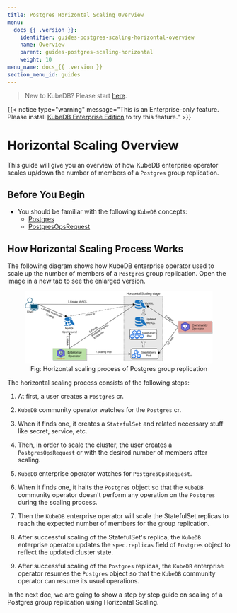 ```yaml
---
title: Postgres Horizontal Scaling Overview
menu:
  docs_{{ .version }}:
    identifier: guides-postgres-scaling-horizontal-overview
    name: Overview
    parent: guides-postgres-scaling-horizontal
    weight: 10
menu_name: docs_{{ .version }}
section_menu_id: guides
---
```


> New to KubeDB? Please start [here](/docs/README.md).

{{< notice type="warning" message="This is an Enterprise-only feature. Please install [KubeDB Enterprise Edition](/docs/setup/install/enterprise.md) to try this feature." >}}

# Horizontal Scaling Overview

This guide will give you an overview of how KubeDB enterprise operator scales up/down the number of members of a `Postgres` group replication.

## Before You Begin

- You should be familiar with the following `KubeDB` concepts:
  - [Postgres](/docs/guides/postgres/concepts/postgres.md)
  - [PostgresOpsRequest](/docs/guides/postgres/concepts/opsrequest.md)

## How Horizontal Scaling Process Works

The following diagram shows how KubeDB enterprise operator used to scale up the number of members of a `Postgres` group replication. Open the image in a new tab to see the enlarged version.

<figure align="center">
  <img alt="Stash Backup Flow" src="/docs/guides/postgres/scaling/horizontal-scaling/overview/images/my-horizontal_scaling.png">
<figcaption align="center">Fig: Horizontal scaling process of Postgres group replication</figcaption>
</figure>

The horizontal scaling process consists of the following steps:

1. At first, a user creates a `Postgres` cr.

2. `KubeDB` community operator watches for the `Postgres` cr.

3. When it finds one, it creates a `StatefulSet` and related necessary stuff like secret, service, etc.

4. Then, in order to scale the cluster, the user creates a `PostgresOpsRequest` cr with the desired number of members after scaling.

5. `KubeDB` enterprise operator watches for `PostgresOpsRequest`.

6. When it finds one, it halts the `Postgres` object so that the `KubeDB` community operator doesn't perform any operation on the `Postgres` during the scaling process.  

7. Then the `KubeDB` enterprise operator will scale the StatefulSet replicas to reach the expected number of members for the group replication.

8. After successful scaling of the StatefulSet's replica, the `KubeDB` enterprise operator updates the `spec.replicas` field of `Postgres` object to reflect the updated cluster state.

9. After successful scaling of the `Postgres` replicas, the `KubeDB` enterprise operator resumes the `Postgres` object so that the `KubeDB` community operator can resume its usual operations.

In the next doc, we are going to show a step by step guide on scaling of a Postgres group replication using Horizontal Scaling.